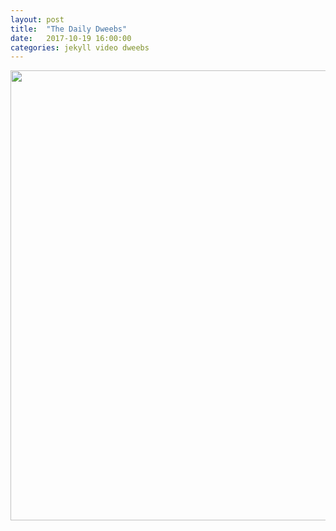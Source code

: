```yaml
---
layout: post
title:  "The Daily Dweebs"
date:   2017-10-19 16:00:00
categories: jekyll video dweebs
---
```


<div id='RJnKaAtBPhA' class="youtube"><a
href='https://www.youtube.com/watch?v=RJnKaAtBPhA'><img
src='/assets/video-the-daily-dweebs.png' width="720"
class="img-thumbnail"/></a></div>

